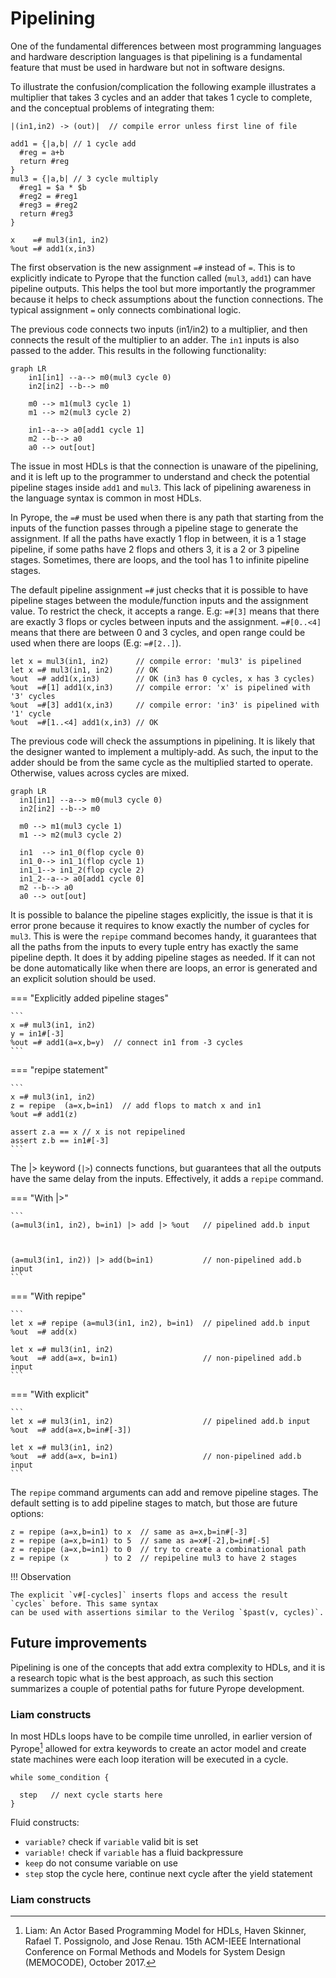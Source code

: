 # Pipelining

One of the fundamental differences between most programming languages and hardware description languages is that pipelining is a
fundamental feature that must be used in hardware but not in software designs.

To illustrate the confusion/complication the following example illustrates a multiplier that takes 3 cycles and an adder that
takes 1 cycle to complete, and the conceptual problems of integrating them:

```pyrope
|(in1,in2) -> (out)|  // compile error unless first line of file

add1 = {|a,b| // 1 cycle add
  #reg = a+b
  return #reg
}
mul3 = {|a,b| // 3 cycle multiply
  #reg1 = $a * $b
  #reg2 = #reg1
  #reg3 = #reg2
  return #reg3
}

x    =# mul3(in1, in2)
%out =# add1(x,in3)
```

The first observation is the new assignment `=#` instead of `=`. This is to explicitly indicate to Pyrope that the function called
(`mul3`, `add1`) can have pipeline outputs. This helps the tool but more importantly the programmer because it helps to check
assumptions about the function connections. The typical assignment `=` only connects combinational logic.

The previous code connects two inputs (in1/in2) to a multiplier, and then connects the result of the multiplier to an adder. The
`in1` inputs is also passed to the adder. This results in the following functionality:

``` mermaid
graph LR
    in1[in1] --a--> m0(mul3 cycle 0)
    in2[in2] --b--> m0

    m0 --> m1(mul3 cycle 1)
    m1 --> m2(mul3 cycle 2)

    in1--a--> a0[add1 cycle 1]
    m2 --b--> a0
    a0 --> out[out]
```


The issue in most HDLs is that the connection is unaware of the pipelining, and it is left up to the programmer to understand and
check the potential pipeline stages inside `add1` and `mul3`. This lack of pipelining awareness in the language syntax is common
in most HDLs.

In Pyrope, the `=#` must be used when there is any path that starting from the inputs of the function passes through a pipeline
stage to generate the assignment. If all the paths have exactly 1 flop in between, it is a 1 stage pipeline, if some paths have 2
flops and others 3, it is a 2 or 3 pipeline stages. Sometimes, there are loops, and the tool has 1 to infinite pipeline stages.


The default pipeline assignment `=#` just checks that it is possible to have pipeline stages between the module/function inputs
and the assignment value. To restrict the check, it accepts a range. E.g: `=#[3]` means that there are exactly 3 flops or cycles
between inputs and the assignment. `=#[0..<4]` means that there are between 0 and 3 cycles, and open range could be used when
there are loops (E.g: `=#[2..]`).

```
let x = mul3(in1, in2)      // compile error: 'mul3' is pipelined
let x =# mul3(in1, in2)     // OK
%out  =# add1(x,in3)        // OK (in3 has 0 cycles, x has 3 cycles)
%out  =#[1] add1(x,in3)     // compile error: 'x' is pipelined with '3' cycles
%out  =#[3] add1(x,in3)     // compile error: 'in3' is pipelined with '1' cycle
%out  =#[1..<4] add1(x,in3) // OK
```

The previous code will check the assumptions in pipelining. It is likely that the designer wanted to implement a multiply-add.  As
such, the input to the adder should be from the same cycle as the multiplied started to operate. Otherwise, values across cycles
are mixed.

``` mermaid
graph LR
  in1[in1] --a--> m0(mul3 cycle 0)
  in2[in2] --b--> m0

  m0 --> m1(mul3 cycle 1)
  m1 --> m2(mul3 cycle 2)

  in1  --> in1_0(flop cycle 0)
  in1_0--> in1_1(flop cycle 1)
  in1_1--> in1_2(flop cycle 2)
  in1_2--a--> a0[add1 cycle 0]
  m2 --b--> a0
  a0 --> out[out]
```

It is possible to balance the pipeline stages explicitly, the issue is that it is error prone because it requires to know exactly
the number of cycles for `mul3`. This is were the `repipe` command becomes handy, it guarantees that all the paths from the inputs
to every tuple entry has exactly the same pipeline depth. It does it by adding pipeline stages as needed. If it can not be done
automatically like when there are loops, an error is generated and an explicit solution should be used.

=== "Explicitly added pipeline stages"

    ```
    x =# mul3(in1, in2)
    y = in1#[-3]
    %out =# add1(a=x,b=y)  // connect in1 from -3 cycles
    ```

=== "repipe statement"

    ```
    x =# mul3(in1, in2)
    z = repipe  (a=x,b=in1)  // add flops to match x and in1
    %out =# add1(z)

    assert z.a == x // x is not repipelined
    assert z.b == in1#[-3]
    ```

The |> keyword (`|>`) connects functions, but guarantees that all the outputs have the same delay from the inputs. Effectively,
it adds a `repipe` command.

=== "With |>"

    ```
    (a=mul3(in1, in2), b=in1) |> add |> %out   // pipelined add.b input



    (a=mul3(in1, in2)) |> add(b=in1)           // non-pipelined add.b input
    ```

=== "With repipe"

    ```
    let x =# repipe (a=mul3(in1, in2), b=in1)  // pipelined add.b input
    %out  =# add(x)

    let x =# mul3(in1, in2)
    %out  =# add(a=x, b=in1)                   // non-pipelined add.b input
    ```

=== "With explicit"

    ```
    let x =# mul3(in1, in2)                    // pipelined add.b input
    %out  =# add(a=x,b=in#[-3])

    let x =# mul3(in1, in2)
    %out  =# add(a=x, b=in1)                   // non-pipelined add.b input
    ```

The `repipe` command arguments can add and remove pipeline stages. The default setting is to add pipeline stages to match, but
those are future options:

```
z = repipe (a=x,b=in1) to x  // same as a=x,b=in#[-3]
z = repipe (a=x,b=in1) to 5  // same as a=x#[-2],b=in#[-5]
z = repipe (a=x,b=in1) to 0  // try to create a combinational path
z = repipe (x        ) to 2  // repipeline mul3 to have 2 stages
```

!!! Observation

    The explicit `v#[-cycles]` inserts flops and access the result `cycles` before. This same syntax
    can be used with assertions similar to the Verilog `$past(v, cycles)`.

## Future improvements

Pipelining is one of the concepts that add extra complexity to HDLs, and it is a research topic what is the best approach, as such this section
summarizes a couple of potential paths for future Pyrope development.


### Liam constructs

In most HDLs loops have to be compile time unrolled, in earlier version of
Pyrope[^liam] allowed for extra keywords to create an actor model and create
state machines were each loop iteration will be executed in a cycle.


```
while some_condition {

  step   // next cycle starts here
}
```

Fluid constructs:

* `variable?` check if `variable` valid bit is set
* `variable!` check if `variable` has a fluid backpressure
* `keep` do not consume variable on use
* `step` stop the cycle here, continue next cycle after the yield statement


[^liam]: Liam: An Actor Based Programming Model for HDLs, Haven Skinner, Rafael
T. Possignolo, and Jose Renau. 15th ACM-IEEE International Conference on Formal
Methods and Models for System Design (MEMOCODE), October 2017.

### Liam constructs

